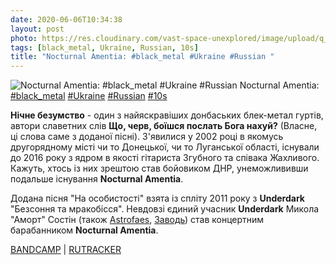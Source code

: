 ```yaml
---
date: 2020-06-06T10:34:38
layout: post
photo: https://res.cloudinary.com/vast-space-unexplored/image/upload/q_auto,dpr_auto,w_auto/photos/photo_986_06-06-2020_10-34-38.jpg
tags: [black_metal, Ukraine, Russian, 10s]
title: "Nocturnal Amentia: #black_metal #Ukraine #Russian "
---
```

![Nocturnal Amentia: #black_metal #Ukraine #Russian ](https://res.cloudinary.com/vast-space-unexplored/image/upload/q_auto,dpr_auto,w_auto/photos/photo_986_06-06-2020_10-34-38.jpg)
Nocturnal Amentia: [#black_metal](/tags/#black_metal) [#Ukraine](/tags/#Ukraine) [#Russian](/tags/#Russian) [#10s](/tags/#10s)

**Нічне безумство** - один з найяскравіших донбаських блек-метал гуртів, автори славетних слів __Що, черв, боїшся послать Бога нахуй?__  (Власне, ці слова саме з доданої пісні). З&#39;явилися у 2002 році в якомусь другорядному місті чи то Донецької, чи то Луганської області, існували до 2016 року з ядром в якості гітариста Згубного та співака Жахливого. Кажуть, хтось із них зрештою став бойовиком ДНР, унеможлививши подальше існування **Nocturnal Amentia**.

Додана пісня &quot;На особистості&quot; взята із спліту 2011 року з **Underdark** &quot;Безсоння та мракобісся&quot;. Невдовзі єдиний учасник **Underdark** Микола &quot;Аморт&quot; Состін (також [Astrofaes](/2020-01-22-astrofaes--atmospheric-black-metal-ukraine-00s), [Заводь](/2020-05-28-zavod--raw-black-metal-ukraine-russian-10s)) став концертним барабанником **Nocturnal Amentia**.

[BANDCAMP](https://satanicrex.bandcamp.com/album/somnambula-obscurantism) \| [RUTRACKER](https://rutracker.org/forum/viewtopic.php?t=3939878)